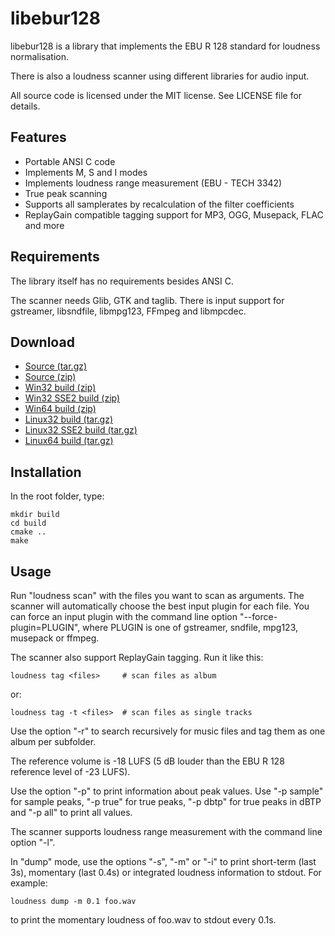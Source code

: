 libebur128
==========

libebur128 is a library that implements the EBU R 128 standard for loudness
normalisation.

There is also a loudness scanner using different libraries for audio input.

All source code is licensed under the MIT license. See LICENSE file for
details.

Features
--------

* Portable ANSI C code
* Implements M, S and I modes
* Implements loudness range measurement (EBU - TECH 3342)
* True peak scanning
* Supports all samplerates by recalculation of the filter coefficients
* ReplayGain compatible tagging support for MP3, OGG, Musepack, FLAC and more


Requirements
------------

The library itself has no requirements besides ANSI C.

The scanner needs Glib, GTK and taglib.
There is input support for gstreamer, libsndfile, libmpg123, FFmpeg
and libmpcdec.


Download
--------

* [Source (tar.gz)](libebur128-0.4.0-Source.tar.gz)
* [Source (zip)](libebur128-0.4.0-Source.zip)
* [Win32 build (zip)](libebur128-0.4.0-win32.zip)
* [Win32 SSE2 build (zip)](libebur128-0.4.0-win32-sse2.zip)
* [Win64 build (zip)](libebur128-0.4.0-win64.zip)
* [Linux32 build (tar.gz)](libebur128-0.4.0-Linux.tar.gz)
* [Linux32 SSE2 build (tar.gz)](libebur128-0.4.0-Linux-sse2.tar.gz)
* [Linux64 build (tar.gz)](libebur128-0.4.0-Linux64.tar.gz)


Installation
-----------

In the root folder, type:

    mkdir build
    cd build
    cmake ..
    make


Usage
-----

Run "loudness scan" with the files you want to scan as arguments. The scanner
will automatically choose the best input plugin for each file. You can force an
input plugin with the command line option "--force-plugin=PLUGIN", where PLUGIN
is one of gstreamer, sndfile, mpg123, musepack or ffmpeg.

The scanner also support ReplayGain tagging. Run it like this:

    loudness tag <files>     # scan files as album

or:

    loudness tag -t <files>  # scan files as single tracks

Use the option "-r" to search recursively for music files and tag them as one
album per subfolder.

The reference volume is -18 LUFS (5 dB louder than the EBU R 128 reference level
of -23 LUFS).

Use the option "-p" to print information about peak values. Use "-p sample" for
sample peaks, "-p true" for true peaks, "-p dbtp" for true peaks in dBTP and
"-p all" to print all values.

The scanner supports loudness range measurement with the command line
option "-l".

In "dump" mode, use the options "-s", "-m" or "-i" to print short-term
(last 3s), momentary (last 0.4s) or integrated loudness information to stdout.
For example:

    loudness dump -m 0.1 foo.wav

to print the momentary loudness of foo.wav to stdout every 0.1s.
